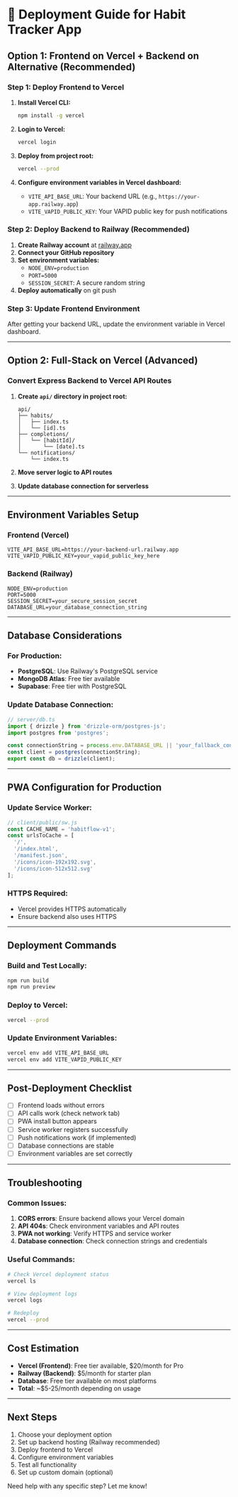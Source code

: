 # 🚀 Deployment Guide for Habit Tracker App

## **Option 1: Frontend on Vercel + Backend on Alternative (Recommended)**

### **Step 1: Deploy Frontend to Vercel**

1. **Install Vercel CLI:**
   ```bash
   npm install -g vercel
   ```

2. **Login to Vercel:**
   ```bash
   vercel login
   ```

3. **Deploy from project root:**
   ```bash
   vercel --prod
   ```

4. **Configure environment variables in Vercel dashboard:**
   - `VITE_API_BASE_URL`: Your backend URL (e.g., `https://your-app.railway.app`)
   - `VITE_VAPID_PUBLIC_KEY`: Your VAPID public key for push notifications

### **Step 2: Deploy Backend to Railway (Recommended)**

1. **Create Railway account** at [railway.app](https://railway.app)
2. **Connect your GitHub repository**
3. **Set environment variables:**
   - `NODE_ENV=production`
   - `PORT=5000`
   - `SESSION_SECRET`: A secure random string
4. **Deploy automatically** on git push

### **Step 3: Update Frontend Environment**

After getting your backend URL, update the environment variable in Vercel dashboard.

---

## **Option 2: Full-Stack on Vercel (Advanced)**

### **Convert Express Backend to Vercel API Routes**

1. **Create `api/` directory in project root:**
   ```
   api/
   ├── habits/
   │   ├── index.ts
   │   └── [id].ts
   ├── completions/
   │   └── [habitId]/
   │       └── [date].ts
   └── notifications/
       └── index.ts
   ```

2. **Move server logic to API routes**
3. **Update database connection for serverless**

---

## **Environment Variables Setup**

### **Frontend (Vercel)**
```env
VITE_API_BASE_URL=https://your-backend-url.railway.app
VITE_VAPID_PUBLIC_KEY=your_vapid_public_key_here
```

### **Backend (Railway)**
```env
NODE_ENV=production
PORT=5000
SESSION_SECRET=your_secure_session_secret
DATABASE_URL=your_database_connection_string
```

---

## **Database Considerations**

### **For Production:**
- **PostgreSQL**: Use Railway's PostgreSQL service
- **MongoDB Atlas**: Free tier available
- **Supabase**: Free tier with PostgreSQL

### **Update Database Connection:**
```typescript
// server/db.ts
import { drizzle } from 'drizzle-orm/postgres-js';
import postgres from 'postgres';

const connectionString = process.env.DATABASE_URL || 'your_fallback_connection';
const client = postgres(connectionString);
export const db = drizzle(client);
```

---

## **PWA Configuration for Production**

### **Update Service Worker:**
```javascript
// client/public/sw.js
const CACHE_NAME = 'habitflow-v1';
const urlsToCache = [
  '/',
  '/index.html',
  '/manifest.json',
  '/icons/icon-192x192.svg',
  '/icons/icon-512x512.svg'
];
```

### **HTTPS Required:**
- Vercel provides HTTPS automatically
- Ensure backend also uses HTTPS

---

## **Deployment Commands**

### **Build and Test Locally:**
```bash
npm run build
npm run preview
```

### **Deploy to Vercel:**
```bash
vercel --prod
```

### **Update Environment Variables:**
```bash
vercel env add VITE_API_BASE_URL
vercel env add VITE_VAPID_PUBLIC_KEY
```

---

## **Post-Deployment Checklist**

- [ ] Frontend loads without errors
- [ ] API calls work (check network tab)
- [ ] PWA install button appears
- [ ] Service worker registers successfully
- [ ] Push notifications work (if implemented)
- [ ] Database connections are stable
- [ ] Environment variables are set correctly

---

## **Troubleshooting**

### **Common Issues:**
1. **CORS errors**: Ensure backend allows your Vercel domain
2. **API 404s**: Check environment variables and API routes
3. **PWA not working**: Verify HTTPS and service worker
4. **Database connection**: Check connection strings and credentials

### **Useful Commands:**
```bash
# Check Vercel deployment status
vercel ls

# View deployment logs
vercel logs

# Redeploy
vercel --prod
```

---

## **Cost Estimation**

- **Vercel (Frontend)**: Free tier available, $20/month for Pro
- **Railway (Backend)**: $5/month for starter plan
- **Database**: Free tier available on most platforms
- **Total**: ~$5-25/month depending on usage

---

## **Next Steps**

1. Choose your deployment option
2. Set up backend hosting (Railway recommended)
3. Deploy frontend to Vercel
4. Configure environment variables
5. Test all functionality
6. Set up custom domain (optional)

Need help with any specific step? Let me know!
